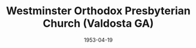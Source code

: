 ---
date: &id001 1953-04-19
end_date: null
location:
  address: null
  city: Valdosta
  state: GA
minister:
- end: 1963-01-01
  name: John Clelland
  start: 1954-01-01
  type: Pastor
- end: 1967-01-01
  name: Robert Valentine
  start: 1963-01-01
  type: Pastor
- end: 1971-01-01
  name: Cromwell Roskamp
  start: 1968-01-01
  type: Pastor
- end: 1974-01-01
  name: William Warren
  start: 1973-01-01
  type: Pastor
ministers:
- John Clelland
- Robert Valentine
- Cromwell Roskamp
- William Warren
name: Westminster Orthodox Presbyterian Church
names:
- end: 1975-01-14
  name: Westminster Orthodox Presbyterian Church
  start: 1953-04-19
origination_date: *id001
raw_data: "GA Valdosta\n\nWestminster Orthodox Presbyterian Church  (April 19, 1953\u2013\
  January 14, 1975)\n(transferred to the Presbyterian Church in America, 1975)\nPastors:\
  \ John Clelland, 1954\u201363\nRobert Valentine, 1963\u201367\nCromwell Roskamp,\
  \ 1968\u201371\nWilliam Warren, 1973\u201374"
received_from: null
states:
- GA
status:
  active: false
  end_date: 1975-01-14
  reason: transferred
  received_from: null
  withdrawal_to: Presbyterian Church in America
title: Westminster Orthodox Presbyterian Church (Valdosta GA)
withdrawal_to:
- Presbyterian Church in America
year_established:
- 1953

---